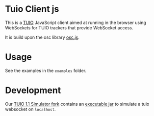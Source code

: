 # Tuio Client js

This is a [TUIO](http://tuio.org/) JavaScript client aimed at running in the browser using WebSockets for TUIO trackers that provide WebSocket access.

It is build upon the osc library [osc.js](https://github.com/colinbdclark/osc.js).

# Usage
See the examples in the `examples` folder.

# Development
Our [TUIO 1.1 Simulator fork](https://github.com/paul-peters/TUIO11_Simulator) contains an [executable jar](https://github.com/paul-peters/TUIO11_Simulator/tree/master/release/TUIO_Simulator_WS) to simulate a tuio websocket on `localhost`.
